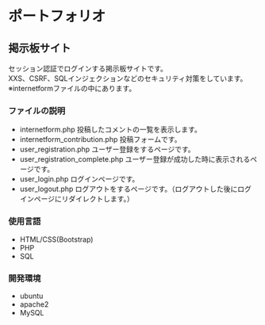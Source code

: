 # ポートフォリオ


## 掲示板サイト
セッション認証でログインする掲示板サイトです。  
XXS、CSRF、SQLインジェクションなどのセキュリティ対策をしています。  
※internetformファイルの中にあります。  

### ファイルの説明
   - internetform.php 投稿したコメントの一覧を表示します。
   - internetform_contribution.php 投稿フォームです。
   - user_registration.php ユーザー登録をするページです。
   - user_registration_complete.php ユーザー登録が成功した時に表示されるページです。
   - user_login.php ログインページです。
   - user_logout.php ログアウトをするページです。（ログアウトした後にログインページにリダイレクトします。）
### 使用言語
  - HTML/CSS(Bootstrap)
  - PHP
  - SQL
### 開発環境
  - ubuntu
  - apache2
  - MySQL

